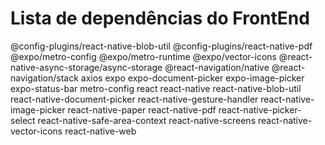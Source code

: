 # Lista de dependências do FrontEnd

@config-plugins/react-native-blob-util @config-plugins/react-native-pdf @expo/metro-config @expo/metro-runtime @expo/vector-icons @react-native-async-storage/async-storage @react-navigation/native @react-navigation/stack axios expo expo-document-picker   expo-image-picker expo-status-bar metro-config react react-native react-native-blob-util react-native-document-picker react-native-gesture-handler react-native-image-picker react-native-paper react-native-pdf react-native-picker-select react-native-safe-area-context react-native-screens react-native-vector-icons react-native-web
